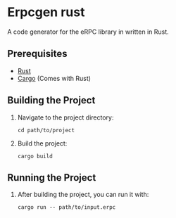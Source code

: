 # Erpcgen rust

A code generator for the eRPC library in written in Rust.

## Prerequisites

- [Rust](https://www.rust-lang.org/tools/install)
- [Cargo](https://doc.rust-lang.org/cargo/getting-started/installation.html) (Comes with Rust)

## Building the Project

1. Navigate to the project directory:

    ```
    cd path/to/project
    ```
2. Build the project:

    ```
    cargo build
    ```
   
## Running the Project

1. After building the project, you can run it with:

    ```
    cargo run -- path/to/input.erpc
    ```
   
